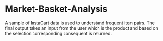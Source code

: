 # Market-Basket-Analysis
A sample of InstaCart data is used to understand frequent item pairs.
The final output takes an input from the user which is the product and based on the selection corresponding consequent is returned.
